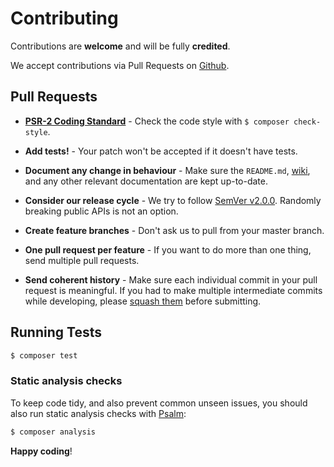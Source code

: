 Contributing
===

Contributions are **welcome** and will be fully **credited**.

We accept contributions via Pull Requests on [Github](https://github.com/vimeo/mill).

## Pull Requests

- **[PSR-2 Coding Standard](https://github.com/php-fig/fig-standards/blob/master/accepted/PSR-2-coding-style-guide.md)** - Check the code style with `$ composer check-style`.

- **Add tests!** - Your patch won't be accepted if it doesn't have tests.

- **Document any change in behaviour** - Make sure the `README.md`, [wiki](https://github.com/vimeo/mill/wiki), and any other relevant documentation are kept up-to-date.

- **Consider our release cycle** - We try to follow [SemVer v2.0.0](http://semver.org/). Randomly breaking public APIs is not an option.

- **Create feature branches** - Don't ask us to pull from your master branch.

- **One pull request per feature** - If you want to do more than one thing, send multiple pull requests.

- **Send coherent history** - Make sure each individual commit in your pull request is meaningful. If you had to make multiple intermediate commits while developing, please [squash them](http://www.git-scm.com/book/en/v2/Git-Tools-Rewriting-History#Changing-Multiple-Commit-Messages) before submitting.

## Running Tests

```bash
$ composer test
```

### Static analysis checks
To keep code tidy, and also prevent common unseen issues, you should also run static analysis checks with [Psalm](https://github.com/vimeo/psalm):

```bash
$ composer analysis
```

**Happy coding**!
